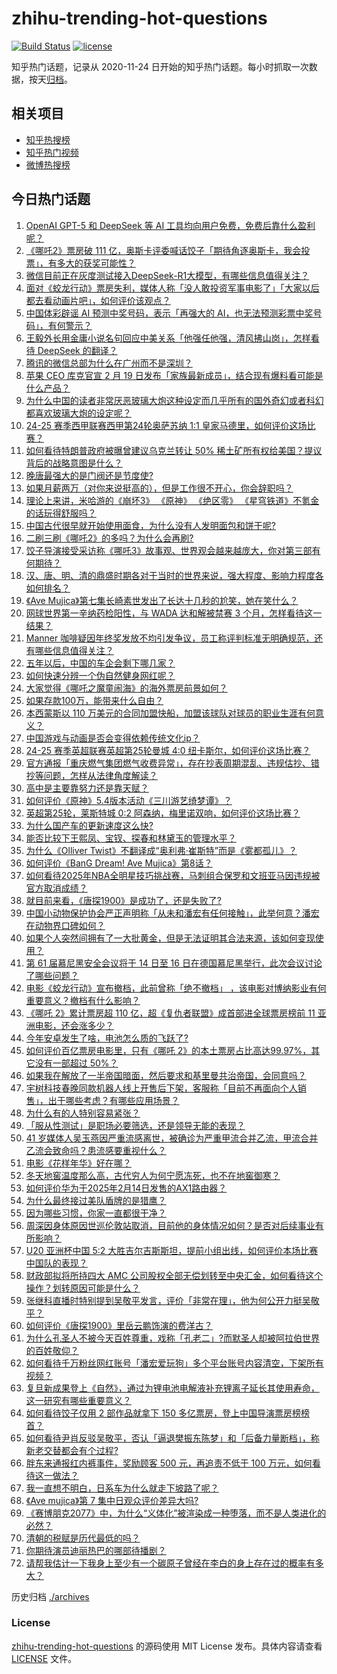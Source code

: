 # zhihu-trending-hot-questions

[![Build Status](https://github.com/justjavac/zhihu-trending-hot-questions/workflows/ci/badge.svg?branch=master)](https://github.com/justjavac/zhihu-trending-hot-questions/actions)
[![license](https://img.shields.io/github/license/justjavac/zhihu-trending-hot-questions)](https://github.com/justjavac/zhihu-trending-hot-questions/blob/master/LICENSE)

知乎热门话题，记录从 2020-11-24
日开始的知乎热门话题。每小时抓取一次数据，按天[归档](./archives)。

## 相关项目

- [知乎热搜榜](https://github.com/justjavac/zhihu-trending-top-search)
- [知乎热门视频](https://github.com/justjavac/zhihu-trending-hot-video)
- [微博热搜榜](https://github.com/justjavac/weibo-trending-hot-search)

## 今日热门话题

<!-- BEGIN -->
<!-- 最后更新时间 Sun Feb 16 2025 18:17:54 GMT+0800 (China Standard Time) -->

1. [OpenAI GPT-5 和 DeepSeek 等 AI 工具均向用户免费，免费后靠什么盈利呢？](https://www.zhihu.com/question/12125468521)
1. [《哪吒2》票房破 111 亿，奥斯卡评委喊话饺子「期待角逐奥斯卡，我会投票」，有多大的获奖可能性？](https://www.zhihu.com/question/12349394734)
1. [微信目前正在灰度测试接入DeepSeek-R1大模型，有哪些信息值得关注？](https://www.zhihu.com/question/12352110602)
1. [面对《蛟龙行动》票房失利，媒体人称「没人敢投资军事电影了」「大家以后都去看动画片吧」，如何评价该观点？](https://www.zhihu.com/question/12238755284)
1. [中国体彩辟谣 AI 预测中奖号码，表示「再强大的 AI，也无法预测彩票中奖号码」，有何警示？](https://www.zhihu.com/question/12019987474)
1. [王毅外长用金庸小说名句回应中美关系「他强任他强，清风拂山岗」，怎样看待 DeepSeek 的翻译？](https://www.zhihu.com/question/12336579566)
1. [腾讯的微信总部为什么在广州而不是深圳？](https://www.zhihu.com/question/10902978143)
1. [苹果 CEO 库克官宣 2 月 19 日发布「家族最新成员」，结合现有爆料看可能是什么产品？](https://www.zhihu.com/question/12181026870)
1. [为什么中国的读者非常厌恶玻璃大炮这种设定而几乎所有的国外奇幻或者科幻都喜欢玻璃大炮的设定呢？](https://www.zhihu.com/question/11885582707)
1. [24-25 赛季西甲联赛西甲第24轮奥萨苏纳 1:1 皇家马德里，如何评价这场比赛？](https://www.zhihu.com/question/12352416731)
1. [如何看待特朗普政府被曝曾建议乌克兰转让 50% 稀土矿所有权给美国？提议背后的战略意图是什么？](https://www.zhihu.com/question/12372962376)
1. [晚唐最强大的是门阀还是节度使?](https://www.zhihu.com/question/11088694207)
1. [如果月薪两万（对你来说挺高的），但是工作很不开心，你会辞职吗？](https://www.zhihu.com/question/10966771406)
1. [理论上来讲，米哈游的《崩坏3》 《原神》 《绝区零》 《星穹铁道》不氪金的话玩得舒服吗？](https://www.zhihu.com/question/5497281601)
1. [中国古代很早就开始使用面食，为什么没有人发明面包和饼干呢?](https://www.zhihu.com/question/11933917789)
1. [二刷三刷《哪吒2》的多吗？为什么会再刷?](https://www.zhihu.com/question/12163216712)
1. [饺子导演接受采访称《哪吒3》故事观、世界观会越来越庞大，你对第三部有何期待？](https://www.zhihu.com/question/12217240990)
1. [汉、唐、明、清的鼎盛时期各对于当时的世界来说，强大程度、影响力程度各如何排名？](https://www.zhihu.com/question/11423718112)
1. [《Ave Mujica》第七集长崎素世发出了长达十几秒的尬笑，她在笑什么？](https://www.zhihu.com/question/12191273251)
1. [网球世界第一辛纳药检阳性，与 WADA 达和解被禁赛 3 个月，怎样看待这一结果？](https://www.zhihu.com/question/12326329611)
1. [Manner 咖啡疑因年终奖发放不均引发争议，员工称评判标准无明确规范，还有哪些信息值得关注？](https://www.zhihu.com/question/12135899998)
1. [五年以后，中国的车企会剩下哪几家？](https://www.zhihu.com/question/5799543381)
1. [如何快速分辨一个伪自然健身网红呢？](https://www.zhihu.com/question/798490492)
1. [大家觉得《哪吒之魔童闹海》的海外票房前景如何？](https://www.zhihu.com/question/11212898612)
1. [如果存款100万，能带来什么自由？](https://www.zhihu.com/question/1474984369)
1. [本西蒙斯以 110 万美元的合同加盟快船，加盟该球队对球员的职业生涯有何意义？](https://www.zhihu.com/question/12002280884)
1. [中国游戏与动画是否会变得依赖传统文化ip？](https://www.zhihu.com/question/12169057578)
1. [24-25 赛季英超联赛英超第25轮曼城 4:0 纽卡斯尔，如何评价这场比赛？](https://www.zhihu.com/question/12351052909)
1. [官方通报「重庆燃气集团燃气收费异常」，存在抄表周期混乱、违规估抄、错抄等问题，怎样从法律角度解读？](https://www.zhihu.com/question/12236096085)
1. [高中是主要靠努力还是靠天赋？](https://www.zhihu.com/question/658568595)
1. [如何评价《原神》5.4版本活动《三川游艺绮梦谭》？](https://www.zhihu.com/question/12277896944)
1. [英超第25轮，莱斯特城 0:2 阿森纳，梅里诺双响，如何评价这场比赛？](https://www.zhihu.com/question/12337586672)
1. [为什么国产车的更新速度这么快?](https://www.zhihu.com/question/7765768454)
1. [能否比较下王熙凤、宝钗、探春和林黛玉的管理水平？](https://www.zhihu.com/question/48162877)
1. [为什么《Olliver Twist》不翻译成“奥利弗·崔斯特”而是《雾都孤儿》？](https://www.zhihu.com/question/11837907360)
1. [如何评价《BanG Dream! Ave Mujica》第8话？](https://www.zhihu.com/question/10570129642)
1. [如何看待2025年NBA全明星技巧挑战赛，马刺组合保罗和文班亚马因违规被官方取消成绩？](https://www.zhihu.com/question/12378202738)
1. [就目前来看，《唐探1900》是成功了，还是失败了?](https://www.zhihu.com/question/12037985431)
1. [中国小动物保护协会严正声明称「从未和潘宏有任何接触」，此举何意？潘宏在动物界口碑如何？](https://www.zhihu.com/question/12216187570)
1. [如果个人突然间拥有了一大批黄金，但是无法证明其合法来源，该如何变现使用？](https://www.zhihu.com/question/507736529)
1. [第 61 届慕尼黑安全会议将于 14 日至 16 日在德国慕尼黑举行，此次会议讨论了哪些问题？](https://www.zhihu.com/question/12228529115)
1. [电影《蛟龙行动》宣布撤档，此前曾称「绝不撤档」 ，该电影对博纳影业有何重要意义？撤档有什么影响？](https://www.zhihu.com/question/12230894261)
1. [《哪吒 2》累计票房超 110 亿，超《复仇者联盟》成首部进全球票房榜前 11 亚洲电影，还会涨多少？](https://www.zhihu.com/question/12313666892)
1. [今年安卓发生了啥，电池怎么质的飞跃了?](https://www.zhihu.com/question/2121086623)
1. [如何评价百亿票房电影里，只有《哪吒 2》的本土票房占比高达99.97%，其它没有一部超过 50%？](https://www.zhihu.com/question/12261493929)
1. [如果我在解放了一半帝国暗面，然后要求和基里曼共治帝国，会同意吗？](https://www.zhihu.com/question/757001493)
1. [宇树科技春晚同款机器人线上开售后下架，客服称「目前不再面向个人销售」，出于哪些考虑？有哪些应用场景？](https://www.zhihu.com/question/12029665174)
1. [为什么有的人特别容易紧张？](https://www.zhihu.com/question/64747274)
1. [「服从性测试」是职场必要筛选，还是领导无能的表现？](https://www.zhihu.com/question/11990437465)
1. [41 岁媒体人吴玉燕因严重流感离世，被确诊为严重甲流合并乙流，甲流合并乙流会致命吗？患流感要重视什么？](https://www.zhihu.com/question/12329730970)
1. [电影《花样年华》好在哪？](https://www.zhihu.com/question/22882010)
1. [冬天地窖温度那么高，古代穷人为何宁愿冻死，也不在地窖御寒？](https://www.zhihu.com/question/6979494392)
1. [如何评价华为于2025年2月14日发售的AX1路由器？](https://www.zhihu.com/question/12292005486)
1. [为什么最终接过美队盾牌的是猎鹰？](https://www.zhihu.com/question/11811598622)
1. [因为哪些习惯，你家一直都很干净？](https://www.zhihu.com/question/657778195)
1. [周深因身体原因世巡伦敦站取消，目前他的身体情况如何？是否对后续事业有所影响？](https://www.zhihu.com/question/12287143009)
1. [U20 亚洲杯中国 5:2 大胜吉尔吉斯斯坦，提前小组出线，如何评价本场比赛中国队的表现？](https://www.zhihu.com/question/12342124610)
1. [财政部拟将所持四大 AMC 公司股权全部无偿划转至中央汇金，如何看待这个操作？划转原因可能是什么？](https://www.zhihu.com/question/12245614575)
1. [张继科直播时特别提到吴敬平发言，评价「非常在理」，他为何公开力挺吴敬平？](https://www.zhihu.com/question/12373154497)
1. [如何评价《唐探1900》里岳云鹏饰演的费洋古？](https://www.zhihu.com/question/11043445775)
1. [为什么孔圣人不被今天百姓尊重，戏称「孔老二」?而默圣人却被阿拉伯世界的百姓敬仰？](https://www.zhihu.com/question/10849401132)
1. [如何看待千万粉丝网红账号「潘宏爱玩狗」多个平台账号内容清空，下架所有视频？](https://www.zhihu.com/question/12239248031)
1. [复旦新成果登上《自然》，通过为锂电池电解液补充锂离子延长其使用寿命，这一研究有哪些重要意义？](https://www.zhihu.com/question/12085211388)
1. [如何看待饺子仅用 2 部作品就拿下 150 多亿票房，登上中国导演票房榜榜首？](https://www.zhihu.com/question/12282274980)
1. [如何看待尹肖反驳吴敬平，否认「逼退樊振东陈梦」和「后备力量断档」，称新老交替都会有个过程?](https://www.zhihu.com/question/12340553632)
1. [胖东来通报红内裤事件，奖励顾客 500 元，再追责不低于 100 万元，如何看待这一做法？](https://www.zhihu.com/question/12245528998)
1. [我一直想不明白，日系车为什么就走下坡路了呢？](https://www.zhihu.com/question/11984385154)
1. [《Ave mujica》第 7 集中日观众评价差异大吗?](https://www.zhihu.com/question/12296354430)
1. [《赛博朋克2077》中，为什么“义体化”被渲染成一种堕落，而不是人类进化的必然？](https://www.zhihu.com/question/12188418655)
1. [清朝的税赋是历代最低的吗？](https://www.zhihu.com/question/667472277)
1. [你期待演员迪丽热巴的哪部待播剧？](https://www.zhihu.com/question/12310077624)
1. [请帮我估计一下我身上至少有一个碳原子曾经在李白的身上存在过的概率有多大？](https://www.zhihu.com/question/11664079878)

<!-- END -->

历史归档 [./archives](./archives)

### License

[zhihu-trending-hot-questions](https://github.com/justjavac/zhihu-trending-hot-questions)
的源码使用 MIT License 发布。具体内容请查看 [LICENSE](./LICENSE) 文件。
